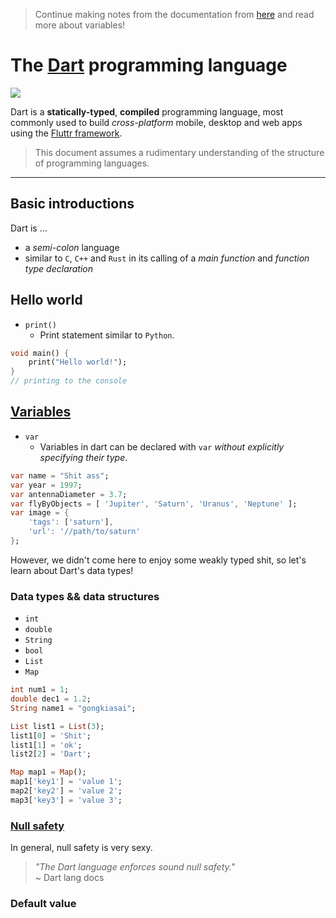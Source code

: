 > Continue making notes from the documentation from [here](https://dart.dev/language) and read more about variables!

# The [Dart](https://dart.dev/language) programming language

![](https://dart.dev/assets/shared/dart-logo-for-shares.png?2)

Dart is a **statically-typed**, **compiled** programming language, most commonly used to build *cross-platform* mobile, desktop and web apps using the [Fluttr framework](https://flutter.dev/).

> This document assumes a rudimentary understanding of the structure of programming languages.

---

## Basic introductions

Dart is ...

* a *semi-colon* language
* similar to `C`, `C++` and `Rust` in its calling of a *main function* and *function type declaration*

## Hello world

* `print()`
    * Print statement similar to `Python`.

```dart
void main() {
    print("Hello world!");
}
// printing to the console
```

## [Variables](https://dart.dev/language/variables)

* `var`
    * Variables in dart can be declared with `var` *without explicitly specifying their type*.

```dart
var name = "Shit ass";
var year = 1997;
var antennaDiameter = 3.7;
var flyByObjects = [ 'Jupiter', 'Saturn', 'Uranus', 'Neptune' ];
var image = {
    'tags': ['saturn'],
    'url': '//path/to/saturn'
};
```

However, we didn't come here to enjoy some weakly typed shit, so let's learn about Dart's data types!

### Data types && data structures

* `int`
* `double`
* `String`
* `bool`
* `List`
* `Map`

```dart
int num1 = 1;
double dec1 = 1.2;
String name1 = "gongkiasai";

List list1 = List(3);
list1[0] = 'Shit';
list1[1] = 'ok';
list2[2] = 'Dart';

Map map1 = Map();
map1['key1'] = 'value 1';
map2['key2'] = 'value 2';
map3['key3'] = 'value 3';
```

### [Null safety](https://dart.dev/null-safety)

In general, null safety is very sexy.

> *"The Dart language enforces sound null safety."*  
> ~ Dart lang docs

### Default value
